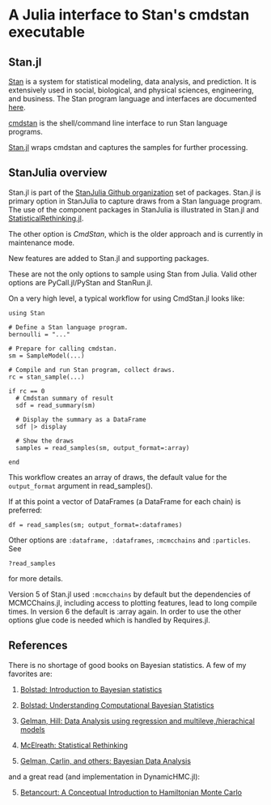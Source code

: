 # A Julia interface to Stan's cmdstan executable

## Stan.jl

[Stan](https://github.com/stan-dev/stan) is a system for statistical modeling, data analysis, and prediction. It is extensively used in social, biological, and physical sciences, engineering, and business. The Stan program language and interfaces are documented [here](http://mc-stan.org/documentation/).

[cmdstan](http://mc-stan.org/interfaces/cmdstan.html) is the shell/command line interface to run Stan language programs. 

[Stan.jl](https://github.com/StanJulia/Stan.jl) wraps cmdstan and captures the samples for further processing.

## StanJulia overview

Stan.jl is part of the [StanJulia Github organization](https://github.com/StanJulia) set of packages. Stan.jl is primary option in StanJulia to capture draws from a Stan language program.  The use of the component packages in StanJulia is illustrated in Stan.jl and [StatisticalRethinking.jl](https://github.com/StatisticalRethinkingJulia/StatisticalRethinking.jl).

The other option is *CmdStan*, which is the older approach and is currently in maintenance mode. 

New features are added to Stan.jl and supporting packages.

These are not the only options to sample using Stan from Julia. Valid other options are PyCall.jl/PyStan and StanRun.jl.

On a very high level, a typical workflow for using CmdStan.jl looks like:

```
using Stan

# Define a Stan language program.
bernoulli = "..."

# Prepare for calling cmdstan.
sm = SampleModel(...)

# Compile and run Stan program, collect draws.
rc = stan_sample(...)

if rc == 0
  # Cmdstan summary of result
  sdf = read_summary(sm)

  # Display the summary as a DataFrame
  sdf |> display

  # Show the draws
  samples = read_samples(sm, output_format=:array)

end
```
This workflow creates an array of draws, the default value for the `output_format` argument in read_samples().

If at this point a vector of DataFrames (a DataFrame for each chain) is preferred:
```
df = read_samples(sm; output_format=:dataframes)
```
Other options are `:dataframe, :dataframes`, `:mcmcchains` and `:particles`. See
```
?read_samples
```
for more details.

Version 5 of Stan.jl used `:mcmcchains` by default but the dependencies of MCMCChains.jl, including access to plotting features, lead to long compile times. In version 6 the default is :array again. In order to use the other options glue code is needed which is handled by Requires.jl.

## References

There is no shortage of good books on Bayesian statistics. A few of my favorites are:

1. [Bolstad: Introduction to Bayesian statistics](http://www.wiley.com/WileyCDA/WileyTitle/productCd-1118593227.html)

2. [Bolstad: Understanding Computational Bayesian Statistics](http://www.wiley.com/WileyCDA/WileyTitle/productCd-0470046090.html)

3. [Gelman, Hill: Data Analysis using regression and multileve,/hierachical models](http://www.stat.columbia.edu/~gelman/arm/)

4. [McElreath: Statistical Rethinking](http://xcelab.net/rm/statistical-rethinking/)

5. [Gelman, Carlin, and others: Bayesian Data Analysis](http://www.stat.columbia.edu/~gelman/book/)

and a great read (and implementation in DynamicHMC.jl):

5. [Betancourt: A Conceptual Introduction to Hamiltonian Monte Carlo](https://arxiv.org/abs/1701.02434)

